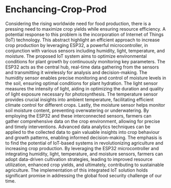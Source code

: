 # Enchancing-Crop-Prod
Considering the rising worldwide need for food production, there is a pressing need to maximize crop yields while ensuring resource efficiency. A potential response to this problem is the incorporation of Internet of Things (IoT) technology. This abstract highlight an efficient approach to increase crop production by leveraging ESP32, a powerful microcontroller, in conjunction with various sensors including humidity, light, temperature, and moisture. 
The proposed IoT system aims to optimize environmental conditions for plant growth by continuously monitoring key parameters. The ESP32 acts as the central hub, real-time data gathering from the sensors and transmitting it wirelessly for analysis and decision-making. The humidity sensor enables precise monitoring and control of moisture levels in the soil, ensuring optimal conditions for plant hydration. The light sensor measures the intensity of light, aiding in optimizing the duration and quality of light exposure necessary for photosynthesis. The temperature sensor provides crucial insights into ambient temperature, facilitating efficient climate control for different crops. Lastly, the moisture sensor helps monitor soil moisture content, preventing overwatering or underwatering. 
By employing the ESP32 and these interconnected sensors, farmers can gather comprehensive data on the crop environment, allowing for precise and timely interventions. Advanced data analytics techniques can be applied to the collected data to gain valuable insights into crop behaviour and growth patterns, enabling informed decision-making. 
The emphasis is to find the potential of IoT-based systems in revolutionizing agriculture and increasing crop production. By leveraging the ESP32 microcontroller and integrating humidity, light, temperature, and moisture sensors, farmers can adopt data-driven cultivation strategies, leading to improved resource utilization, enhanced crop yields, and ultimately, contributing to sustainable agriculture. The implementation of this integrated IoT solution holds significant promise in addressing the global food security challenge of our time. 
